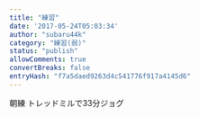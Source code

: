 ```yaml
---
title: "練習"
date: '2017-05-24T05:03:34'
author: "subaru44k"
category: "練習(弱)"
status: "publish"
allowComments: true
convertBreaks: false
entryHash: "f7a5daed9263d4c541776f917a4145d6"
---
```

朝練
トレッドミルで33分ジョグ
